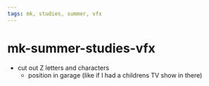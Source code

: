 ```yaml
---
tags: mk, studies, summer, vfx
---
```


# mk-summer-studies-vfx


- cut out Z letters and characters
    - position in garage (like if I had a childrens TV show in there)